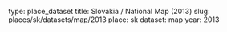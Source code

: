 type: place_dataset
title: Slovakia / National Map (2013)
slug: places/sk/datasets/map/2013
place: sk
dataset: map
year: 2013
